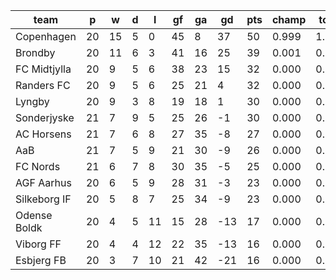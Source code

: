 |     team     | p  | w  | d | l  | gf | ga | gd  | pts | champ | top2  | top3  | top4  |  5-7  | bot4  | bot3  | bot2  |
|--------------|----|----|---|----|----|----|-----|-----|-------|-------|-------|-------|-------|-------|-------|-------|
| Copenhagen   | 20 | 15 | 5 |  0 | 45 |  8 |  37 |  50 | 0.999 | 1.000 | 1.000 | 1.000 | 0.000 | 0.000 | 0.000 | 0.000|
| Brondby      | 20 | 11 | 6 |  3 | 41 | 16 |  25 |  39 | 0.001 | 0.902 | 0.985 | 0.998 | 0.002 | 0.000 | 0.000 | 0.000|
| FC Midtjylla | 20 |  9 | 5 |  6 | 38 | 23 |  15 |  32 | 0.000 | 0.063 | 0.509 | 0.791 | 0.205 | 0.000 | 0.000 | 0.000|
| Randers FC   | 20 |  9 | 5 |  6 | 25 | 21 |   4 |  32 | 0.000 | 0.029 | 0.371 | 0.721 | 0.272 | 0.000 | 0.000 | 0.000|
| Lyngby       | 20 |  9 | 3 |  8 | 19 | 18 |   1 |  30 | 0.000 | 0.007 | 0.100 | 0.323 | 0.626 | 0.001 | 0.000 | 0.000|
| Sonderjyske  | 21 |  7 | 9 |  5 | 25 | 26 |  -1 |  30 | 0.000 | 0.001 | 0.032 | 0.141 | 0.728 | 0.002 | 0.000 | 0.000|
| AC Horsens   | 21 |  7 | 6 |  8 | 27 | 35 |  -8 |  27 | 0.000 | 0.000 | 0.001 | 0.006 | 0.323 | 0.108 | 0.022 | 0.002|
| AaB          | 21 |  7 | 5 |  9 | 21 | 30 |  -9 |  26 | 0.000 | 0.000 | 0.001 | 0.007 | 0.289 | 0.156 | 0.041 | 0.006|
| FC Nords     | 21 |  6 | 7 |  8 | 30 | 35 |  -5 |  25 | 0.000 | 0.000 | 0.000 | 0.003 | 0.151 | 0.264 | 0.066 | 0.009|
| AGF Aarhus   | 20 |  6 | 5 |  9 | 28 | 31 |  -3 |  23 | 0.000 | 0.000 | 0.001 | 0.008 | 0.265 | 0.183 | 0.057 | 0.011|
| Silkeborg IF | 20 |  5 | 8 |  7 | 25 | 34 |  -9 |  23 | 0.000 | 0.000 | 0.000 | 0.002 | 0.134 | 0.414 | 0.142 | 0.029|
| Odense Boldk | 20 |  4 | 5 | 11 | 15 | 28 | -13 |  17 | 0.000 | 0.000 | 0.000 | 0.000 | 0.005 | 0.926 | 0.831 | 0.517|
| Viborg FF    | 20 |  4 | 4 | 12 | 22 | 35 | -13 |  16 | 0.000 | 0.000 | 0.000 | 0.000 | 0.002 | 0.955 | 0.875 | 0.597|
| Esbjerg FB   | 20 |  3 | 7 | 10 | 21 | 42 | -21 |  16 | 0.000 | 0.000 | 0.000 | 0.000 | 0.000 | 0.991 | 0.964 | 0.830|
